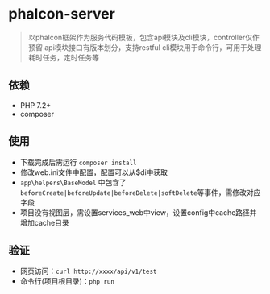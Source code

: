 # phalcon-server
> 以phalcon框架作为服务代码模板，包含api模块及cli模块，controller仅作预留
> api模块接口有版本划分，支持restful
> cli模块用于命令行，可用于处理耗时任务，定时任务等

## 依赖
- PHP 7.2+
- composer


## 使用
- 下载完成后需运行 `composer install`
- 修改web.ini文件中配置，配置可以从$di中获取
- `app\helpers\BaseModel` 中包含了 `beforeCreate|beforeUpdate|beforeDelete|softDelete`等事件，需修改对应字段
- 项目没有视图层，需设置services_web中view，设置config中cache路径并增加cache目录

## 验证
- 网页访问：`curl http://xxxx/api/v1/test`
- 命令行(项目根目录)：`php run`